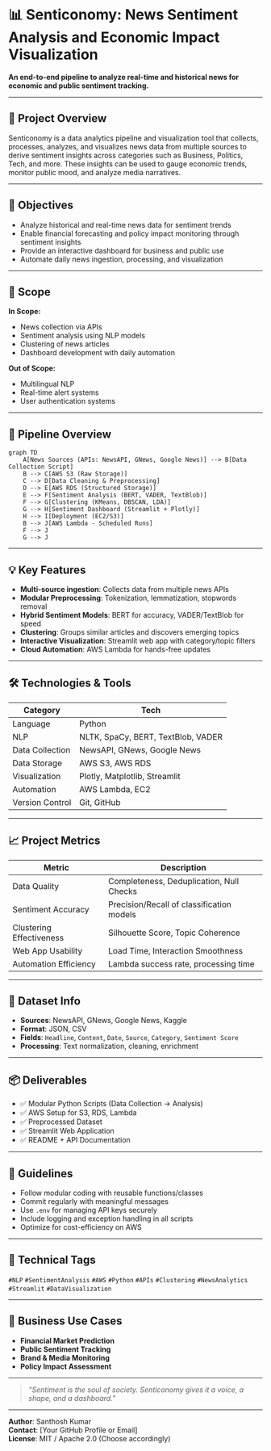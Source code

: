 # 📊 Senticonomy: News Sentiment Analysis and Economic Impact Visualization

**An end-to-end pipeline to analyze real-time and historical news for economic and public sentiment tracking.**

---

## 🧠 Project Overview
Senticonomy is a data analytics pipeline and visualization tool that collects, processes, analyzes, and visualizes news data from multiple sources to derive sentiment insights across categories such as Business, Politics, Tech, and more. These insights can be used to gauge economic trends, monitor public mood, and analyze media narratives.

---

## 🎯 Objectives
- Analyze historical and real-time news data for sentiment trends
- Enable financial forecasting and policy impact monitoring through sentiment insights
- Provide an interactive dashboard for business and public use
- Automate daily news ingestion, processing, and visualization

---

## 🔬 Scope
**In Scope:**
- News collection via APIs
- Sentiment analysis using NLP models
- Clustering of news articles
- Dashboard development with daily automation

**Out of Scope:**
- Multilingual NLP
- Real-time alert systems
- User authentication systems

---

## 🔁 Pipeline Overview

```mermaid
graph TD
    A[News Sources (APIs: NewsAPI, GNews, Google News)] --> B[Data Collection Script]
    B --> C[AWS S3 (Raw Storage)]
    C --> D[Data Cleaning & Preprocessing]
    D --> E[AWS RDS (Structured Storage)]
    E --> F[Sentiment Analysis (BERT, VADER, TextBlob)]
    F --> G[Clustering (KMeans, DBSCAN, LDA)]
    G --> H[Sentiment Dashboard (Streamlit + Plotly)]
    H --> I[Deployment (EC2/S3)]
    B --> J[AWS Lambda - Scheduled Runs]
    F --> J
    G --> J
```

---

## 💡 Key Features
- **Multi-source ingestion**: Collects data from multiple news APIs
- **Modular Preprocessing**: Tokenization, lemmatization, stopwords removal
- **Hybrid Sentiment Models**: BERT for accuracy, VADER/TextBlob for speed
- **Clustering**: Groups similar articles and discovers emerging topics
- **Interactive Visualization**: Streamlit web app with category/topic filters
- **Cloud Automation**: AWS Lambda for hands-free updates

---

## 🛠️ Technologies & Tools
| Category | Tech |
|---------|------|
| Language | Python |
| NLP | NLTK, SpaCy, BERT, TextBlob, VADER |
| Data Collection | NewsAPI, GNews, Google News |
| Data Storage | AWS S3, AWS RDS |
| Visualization | Plotly, Matplotlib, Streamlit |
| Automation | AWS Lambda, EC2 |
| Version Control | Git, GitHub |

---

## 📈 Project Metrics
| Metric | Description |
|--------|-------------|
| Data Quality | Completeness, Deduplication, Null Checks |
| Sentiment Accuracy | Precision/Recall of classification models |
| Clustering Effectiveness | Silhouette Score, Topic Coherence |
| Web App Usability | Load Time, Interaction Smoothness |
| Automation Efficiency | Lambda success rate, processing time |

---

## 📂 Dataset Info
- **Sources**: NewsAPI, GNews, Google News, Kaggle
- **Format**: JSON, CSV
- **Fields**: `Headline`, `Content`, `Date`, `Source`, `Category`, `Sentiment Score`
- **Processing**: Text normalization, cleaning, enrichment

---

## 📦 Deliverables
- ✅ Modular Python Scripts (Data Collection → Analysis)
- ✅ AWS Setup for S3, RDS, Lambda
- ✅ Preprocessed Dataset
- ✅ Streamlit Web Application
- ✅ README + API Documentation

---

## 📜 Guidelines
- Follow modular coding with reusable functions/classes
- Commit regularly with meaningful messages
- Use `.env` for managing API keys securely
- Include logging and exception handling in all scripts
- Optimize for cost-efficiency on AWS

---

## 🔖 Technical Tags
`#NLP` `#SentimentAnalysis` `#AWS` `#Python` `#APIs` `#Clustering` `#NewsAnalytics` `#Streamlit` `#DataVisualization`

---

## 🤝 Business Use Cases
- **Financial Market Prediction**
- **Public Sentiment Tracking**
- **Brand & Media Monitoring**
- **Policy Impact Assessment**

---

> _“Sentiment is the soul of society. Senticonomy gives it a voice, a shape, and a dashboard.”_

---

**Author**: Santhosh Kumar  
**Contact**: [Your GitHub Profile or Email]  
**License**: MIT / Apache 2.0 (Choose accordingly)
